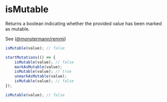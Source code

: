 # isMutable

Returns a boolean indicating whether the provided value has been marked as mutable.

See ([@monstermann/remmi](https://michaelostermann.github.io/remmi/))

```ts
isMutable(value); // false

startMutations(() => {
    isMutable(value); // false
    markAsMutable(value);
    isMutable(value); // true
    unmarkAsMutable(value);
    isMutable(value); // false
});

isMutable(value); // false
```
